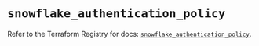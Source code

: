# `snowflake_authentication_policy`

Refer to the Terraform Registry for docs: [`snowflake_authentication_policy`](https://registry.terraform.io/providers/snowflake-labs/snowflake/1.0.3/docs/resources/authentication_policy).
